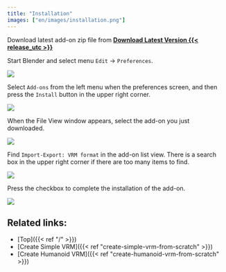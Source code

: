```yaml
---
title: "Installation"
images: ["en/images/installation.png"]
---
```


Download latest add-on zip file from **[Download Latest Version {{< release_utc >}}](https://github.com/saturday06/VRM-Addon-for-Blender/raw/release-archive/VRM_Addon_for_Blender-release.zip)**

Start Blender and select menu `Edit` → `Preferences`.

![](../images/installation1.png)

Select `Add-ons` from the left menu when the preferences screen, and then press the `Install` button in the upper right corner.

![](../images/installation2.png)

When the File View window appears, select the add-on you just downloaded.

![](../images/installation3.png)

Find `Import-Export: VRM format` in the add-on list view. There is a search box in the upper right corner if there are too many items to find.

![](../images/installation4.png)

Press the checkbox to complete the installation of the add-on.

![](../images/installation5.png)

## Related links:

- [Top]({{< ref "/" >}})
- [Create Simple VRM]({{< ref "create-simple-vrm-from-scratch" >}})
- [Create Humanoid VRM]({{< ref "create-humanoid-vrm-from-scratch" >}})
